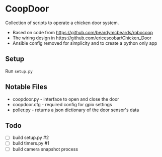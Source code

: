 CoopDoor
========
Collection of scripts to operate a chicken door system.

- Based on code from https://github.com/beardymcbeards/robocoop 
- The wiring design in https://github.com/ericescobar/Chicken_Door
- Ansible config removed for simplicity and to create a python only app

Setup
-----
 
Run ```setup.py```


Notable Files
-------------
- coopdoor.py - interface to open and close the door
- coopdoor.cfg - required config for gpio settings
- poller.py - returns a json dictionary of the door sensor's data

Todo
----
- [ ] build setup.py
#2
- [ ] build timers.py
#1
- [ ] build camera snapshot process
